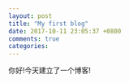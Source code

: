 ```yaml
---
layout: post
title: "My first blog"
date: 2017-10-11 23:05:37 +0800
comments: true
categories: 
---
```


你好!今天建立了一个博客!
